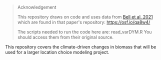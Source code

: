 > Acknowledgement
> 
> This repository draws on code and uses data from [Bell et al. 2021](https://doi.org/10.1038/s41893-021-00745-z)
> which are found in that paper's repository: <https://osf.io/qa8w4/>
> 
> The scripts needed to run the code here are:
> read_varDYM.R
> You should access them from their original source.

This repository covers the climate-driven changes in biomass that will be used for a larger location choice
modeling project.  
